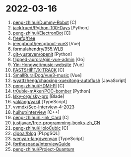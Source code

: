 # 2022-03-16

1. [peng-zhihui/Dummy-Robot](https://github.com/peng-zhihui/Dummy-Robot "我的超迷你机械臂机器人项目。") [C]
2. [jackfrued/Python-100-Days](https://github.com/jackfrued/Python-100-Days "Python - 100天从新手到大师") [Python]
3. [peng-zhihui/ElectronBot](https://github.com/peng-zhihui/ElectronBot "") [C]
4. [freefq/free](https://github.com/freefq/free "翻墙、免费翻墙、免费科学上网、免费节点、免费梯子、免费ss/v2ray/trojan节点、蓝灯、谷歌商店、翻墙梯子") 
5. [jeecgboot/jeecgboot-vue3](https://github.com/jeecgboot/jeecgboot-vue3 "JeecgBoot-Vue3采用 Vue3.0、Vite、 Ant-Design-Vue、TypeScript 等新技术方案，包括二次封装组件、utils、hooks、动态菜单、权限校验、按钮级别权限控制等功能。 是在 Vben-Admin 基础上研发的，适合于JeecgBoot的新版前端VUE3框架。") [Vue]
6. [formulahendry/955.WLB](https://github.com/formulahendry/955.WLB "955 不加班的公司名单 - 工作 955，work–life balance (工作与生活的平衡)") 
7. [git-yusteven/openit](https://github.com/git-yusteven/openit "🪜🧱🪜Openit订阅致力于打造免费无感的翻墙环境") [Python]
8. [flipped-aurora/gin-vue-admin](https://github.com/flipped-aurora/gin-vue-admin "基于vite+vue3+gin搭建的开发基础平台（已完成setup语法糖版本），集成jwt鉴权，权限管理，动态路由，显隐可控组件，分页封装，多点登录拦截，资源权限，上传下载，代码生成器，表单生成器等开发必备功能，五分钟一套CURD前后端代码。") [Go]
9. [Yin-Hongwei/music-website](https://github.com/Yin-Hongwei/music-website "🎧 Vue + SpringBoot + MyBatis 音乐网站") [Vue]
10. [FASTSHIFT/X-TRACK](https://github.com/FASTSHIFT/X-TRACK "A GPS bicycle speedometer that supports offline maps and track recording") [C]
11. [SmallRuralDog/vue3-music](https://github.com/SmallRuralDog/vue3-music "VUE3+TS 开发的音乐播放器，界面模仿QQ音乐mac客户端，支持黑夜模式") [Vue]
12. [wyattzheng/chaoxing-xuexitong-autoflush](https://github.com/wyattzheng/chaoxing-xuexitong-autoflush "超星学习通全自动无人值守刷课程序，使用协议发包来实现，无需浏览器，支持自动过视频。") [JavaScript]
13. [peng-zhihui/HDMI-PI](https://github.com/peng-zhihui/HDMI-PI "我设计的一个HDMI转MIPI模块，可以用于驱动各种手机屏幕当显示器用。") [C]
14. [tr0uble-mAker/POC-bomber](https://github.com/tr0uble-mAker/POC-bomber "利用大量高威胁poc/exp快速获取目标权限，用于渗透和红队快速打点") [Python]
15. [lsky-org/lsky-pro](https://github.com/lsky-org/lsky-pro "☁️兰空图床(Lsky Pro) - Your photo album on the cloud.") [Blade]
16. [yaklang/yakit](https://github.com/yaklang/yakit "Cyber Security ALL-IN-ONE Platform") [TypeScript]
17. [vvmdx/Sec-Interview-4-2023](https://github.com/vvmdx/Sec-Interview-4-2023 "一个2023届毕业生在毕业前持续更新、收集的安全岗面试题及面试经验分享~") 
18. [huihut/interview](https://github.com/huihut/interview "📚 C/C++ 技术面试基础知识总结，包括语言、程序库、数据结构、算法、系统、网络、链接装载库等知识及面试经验、招聘、内推等信息。This repository is a summary of the basic knowledge of recruiting job seekers and beginners in the direction of C/C++ technology, including language, program library, data structure, algorithm, system, network, link loading library, interview experience, recruitment, recommendatio…") [C++]
19. [peng-zhihui/L-ink_Card](https://github.com/peng-zhihui/L-ink_Card "Smart NFC & ink-Display Card") [C]
20. [justjavac/free-programming-books-zh_CN](https://github.com/justjavac/free-programming-books-zh_CN "📚 免费的计算机编程类中文书籍，欢迎投稿") 
21. [peng-zhihui/HoloCubic](https://github.com/peng-zhihui/HoloCubic "带网络功能的伪全息透明显示桌面站") [C]
22. [digoal/blog](https://github.com/digoal/blog "Everything about database,business.(Most for PostgreSQL).") [PLpgSQL]
23. [wenyan-lang/wenyan](https://github.com/wenyan-lang/wenyan "文言文編程語言 A programming language for the ancient Chinese.") [TypeScript]
24. [forthespada/InterviewGuide](https://github.com/forthespada/InterviewGuide "「InterviewGuide」一个收录优质计算机校招、社招面试常见面试题的仓库🔥🔥，以前叫做《逆袭进大厂》。目前已收录 C/C++ 、操作系统、数据结构、计算机网络、MySQL、Redis等面试资料,未来打算继续收录Java、Python、Go等面试常见问题，坚持将此仓库维护下去。") 
25. [peng-zhihui/Project-Quantum](https://github.com/peng-zhihui/Project-Quantum "超迷你模块化卡片电脑计划") 
